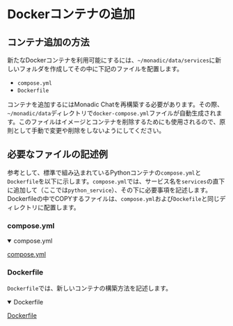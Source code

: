 # Dockerコンテナの追加

## コンテナ追加の方法

新たなDockerコンテナを利用可能にするには、`~/monadic/data/services`に新しいフォルダを作成してその中に下記のファイルを配置します。

- `compose.yml`
- `Dockerfile`

コンテナを追加するにはMonadic Chatを再構築する必要があります。その際、`~/monadic/data`ディレクトリで`docker-compose.yml`ファイルが自動生成されます。このファイルはイメージとコンテナを削除するためにも使用されるので、原則として手動で変更や削除をしないようにしてください。

## 必要なファイルの記述例

参考として、標準で組み込まれているPythonコンテナの`compose.yml`と`Dockerfile`を以下に示します。`compose.yml`では、サービス名を`services`の直下に追加して（ここでは`python_service`）、その下に必要事項を記述します。Dockerfileの中でCOPYするファイルは、`compose.yml`および`Dockefile`と同じディレクトリに配置します。

### compose.yml

<details open="true">
<summary>compose.yml</summary>

[compose.yml](https://raw.githubusercontent.com/yohasebe/monadic-chat/refs/heads/nightly/docker/services/python/compose.yml ':include :type=code')

</details>

### Dockerfile

`Dockerfile`では、新しいコンテナの構築方法を記述します。

<details open="true">
<summary>Dockerfile</summary>

[Dockerfile](https://raw.githubusercontent.com/yohasebe/monadic-chat/refs/heads/nightly/docker/services/python/Dockerfile ':include :type=code dockerfile')

</details>

